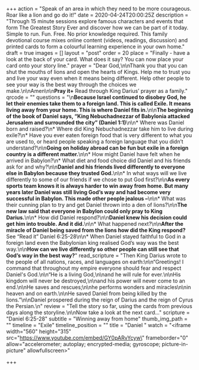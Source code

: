 +++
action = "Speak of an area in which they need to be more courageous. Roar like a lion and go do it!"
date = 2020-04-24T20:00:25Z
description = "Through 15 minute sessions explore famous characters and events that form The Greatest Story Ever and discover how we can be part of it today.  Simple to run. Fun. Free. No prior knowledge required.  This family devotional course mixes online content (videos, readings, discussion) and printed cards to form a colourful learning experience in your own home."
draft = true
images = []
layout = "post"
order = 20
place = "Finally - have a look at the back of your card. What does it say? You can now place your card onto your story line."
prayer = "Dear God,\n\nThank you that you can shut the mouths of lions and open the hearts of Kings. Help me to trust you and live your way even when it means being different. Help other people to see your way is the best way through the choices we make.\n\nAmen\n\n**Pray it+**   Read through King Darius’ prayer as a family."
qrcode = ""
questions = "\n**Because Israel continued to disobey God, he let their enemies take them to a foreign land. This is called Exile. It means living away from your home. This is where Daniel fits in.**\n\n**The beginning of the book of Daniel says, “King Nebuchadnezzar of Babylonia attacked Jerusalem and surrounded the city” (Daniel 1:1)**\n\n* Where was Daniel born and raised?\n* Where did King Nebuchadnezzar take him to live during exile?\n* Have you ever eaten foreign food that is very different to what you are used to, or heard people speaking a foreign language that you didn’t understand?\n\n**Going on holiday abroad can be fun but exile in a foreign country is a different matter.**\n\n* How might Daniel have felt when he arrived in Babylon?\n* What diet and food choice did Daniel and his friends ask for and why?\n\n**Daniel and his friends lived differently to everyone else in Babylon because they trusted God.**\n\n* In what ways will we live differently to some of our friends if we chose to put God first?\n\n**As every sports team knows it is always harder to win away from home. But many years later Daniel was still living God’s way and had become very successful in Babylon. This made other people jealous –**\n\n* What was their cunning plan to try and get Daniel thrown into a den of lions?\n\n**The new law said that everyone in Babylon could only pray to King Darius.**\n\n* How did Daniel respond?\n\n**Daniel knew his decision could get him into trouble. And it did.**\n\n* What happened next?\n\n**After the miracle of Daniel being saved from the lions how did the King respond?** See “Read it” Daniel 6:25-28\n\n* When Daniel stayed faithful to God in a foreign land even the Babylonian king realised God’s way was the best way.\n\n**How can we live differently so other people can still see that God’s way in the best way?**"
read_scripture = "Then King Darius wrote to the people of all nations, races, and languages on earth:\n\n“Greetings! I command that throughout my empire everyone should fear and respect Daniel's God.\n\n“He is a living God,\n\nand he will rule for ever.\n\nHis kingdom will never be destroyed,\n\nand his power will never come to an end.\n\nHe saves and rescues;\n\nhe performs wonders and miracles\n\nin heaven and on earth.\n\nHe saved Daniel from being killed by the lions.”\n\nDaniel prospered during the reign of Darius and the reign of Cyrus the Persian.\n"
review = "Tell the story so far, using the cards from previous days along the storyline.\n\nNow take a look at the next card…"
scripture = "Daniel 6:25-28"
subtitle = "Winning away from home"
thumb_img_path = ""
timeline = "Exile"
timeline_position = ""
title = "Daniel "
watch = "<iframe width=\"560\" height=\"315\" src=\"https://www.youtube.com/embed/GY0pARvYcyw\" frameborder=\"0\" allow=\"accelerometer; autoplay; encrypted-media; gyroscope; picture-in-picture\" allowfullscreen></iframe>"

+++
